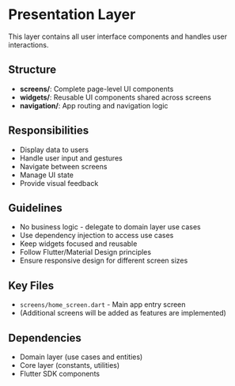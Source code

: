 # Presentation Layer

This layer contains all user interface components and handles user interactions.

## Structure

- **screens/**: Complete page-level UI components
- **widgets/**: Reusable UI components shared across screens  
- **navigation/**: App routing and navigation logic

## Responsibilities

- Display data to users
- Handle user input and gestures
- Navigate between screens
- Manage UI state
- Provide visual feedback

## Guidelines

- No business logic - delegate to domain layer use cases
- Use dependency injection to access use cases
- Keep widgets focused and reusable
- Follow Flutter/Material Design principles
- Ensure responsive design for different screen sizes

## Key Files

- `screens/home_screen.dart` - Main app entry screen
- (Additional screens will be added as features are implemented)

## Dependencies

- Domain layer (use cases and entities)
- Core layer (constants, utilities)
- Flutter SDK components